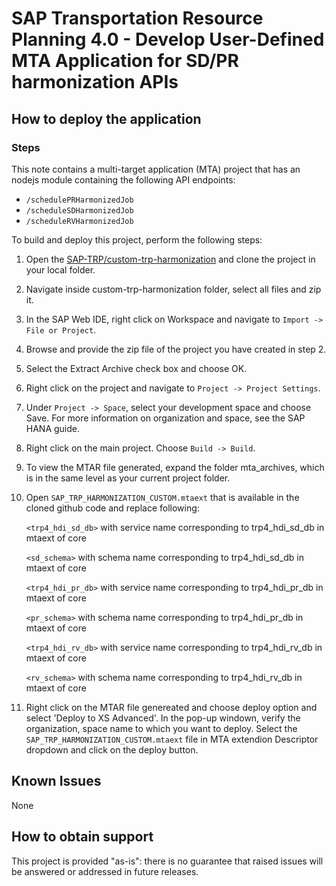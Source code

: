 # SAP Transportation Resource Planning 4.0 - Develop User-Defined MTA Application for SD/PR harmonization APIs

## How to deploy the application

### Steps

This note contains a multi-target application (MTA) project that has an nodejs module containing the following API endpoints:

- `/schedulePRHarmonizedJob`
- `/scheduleSDHarmonizedJob`
- `/scheduleRVHarmonizedJob`

To build and deploy this project, perform the following steps:

1. Open the [SAP-TRP/custom-trp-harmonization](https://github.com/SAP-TRP/custom-trp-harmonization) and clone the project in your local folder.

2. Navigate inside custom-trp-harmonization folder, select all files and zip it.

3. In the SAP Web IDE, right click on Workspace and navigate to `Import -> File or Project`.

4. Browse and provide the zip file of the project you have created in step 2.

5. Select the Extract Archive check box and choose OK.

6. Right click on the project and navigate to `Project -> Project Settings`.

7. Under `Project -> Space`, select your development space and choose Save. For more information on organization and space, see the SAP HANA guide.

8. Right click on the main project. Choose `Build -> Build`.

9. To view the MTAR file generated, expand the folder mta_archives, which is in the same level as your current project folder.

10. Open `SAP_TRP_HARMONIZATION_CUSTOM.mtaext` that is available in the cloned github code and replace following:

    `<trp4_hdi_sd_db>` with service name corresponding to trp4_hdi_sd_db in mtaext of core

    `<sd_schema>` with schema name corresponding to trp4_hdi_sd_db in mtaext of core

    `<trp4_hdi_pr_db>` with service name corresponding to trp4_hdi_pr_db in mtaext of core

    `<pr_schema>` with schema name corresponding to trp4_hdi_pr_db in mtaext of core

    `<trp4_hdi_rv_db>` with service name corresponding to trp4_hdi_rv_db in mtaext of core

    `<rv_schema>` with schema name corresponding to trp4_hdi_rv_db in mtaext of core

11. Right click on the MTAR file genereated and choose deploy option and select 'Deploy to XS Advanced'.
    In the pop-up windown, verify the organization, space name to which you want to deploy.
    Select the `SAP_TRP_HARMONIZATION_CUSTOM.mtaext` file in MTA extendion Descriptor dropdown and click on the deploy button.


## Known Issues

None

## How to obtain support

This project is provided "as-is": there is no guarantee that raised issues will be answered or addressed in future releases.
